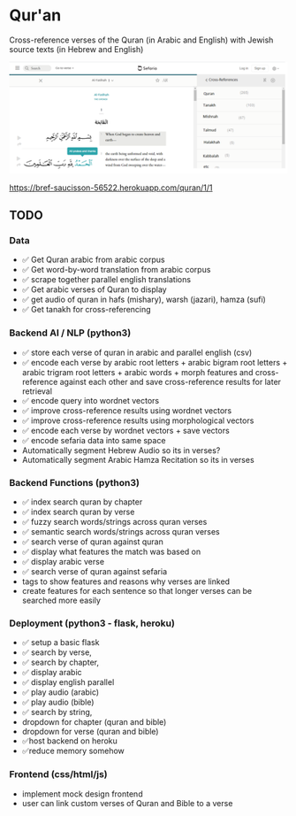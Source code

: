 # Qur'an
Cross-reference verses of the  Quran (in Arabic and English) with Jewish source texts (in Hebrew and English)

![](design/interface.png)

https://bref-saucisson-56522.herokuapp.com/quran/1/1

## TODO

### Data
- ✅ Get Quran arabic from arabic corpus
- ✅ Get word-by-word translation from arabic corpus
- ✅ scrape together parallel english translations 
- ✅ Get arabic verses of Quran to display
- ✅ get audio of quran in hafs (mishary), warsh (jazari), hamza (sufi)
- ✅ Get tanakh for cross-referencing 

### Backend AI / NLP (python3)
- ✅ store each verse of quran in arabic and parallel english (csv)
- ✅ encode each verse by arabic root letters + arabic bigram root letters + arabic trigram root letters + arabic words + morph features and cross-reference against each other and save cross-reference results for later retrieval
- ✅ encode query into wordnet vectors
- ✅ improve cross-reference results using wordnet vectors 
- ✅ improve cross-reference results using morphological vectors
- ✅ encode each verse by wordnet vectors + save vectors
- ✅ encode sefaria data into same space
- Automatically segment Hebrew Audio so its in verses?
- Automatically segment Arabic Hamza Recitation so its in verses

### Backend Functions (python3)
- ✅ index search quran by chapter
- ✅ index search quran by verse
- ✅ fuzzy search words/strings across quran verses
- ✅ semantic search words/strings across quran verses
- ✅ search verse of quran against quran 
- ✅ display what features the match was based on 
- ✅ display arabic verse
- ✅ search verse of quran against sefaria
- tags to show features and reasons why verses are linked
- create features for each sentence so that longer verses can be searched more easily

### Deployment (python3 - flask, heroku)
- ✅ setup a basic flask
- ✅ search by verse, 
- ✅ search by chapter, 
- ✅ display arabic 
- ✅ display english parallel
- ✅ play audio (arabic)
- ✅ play audio (bible)
- ✅ search by string, 
- dropdown for chapter (quran and bible)
- dropdown for verse (quran and bible)
- ✅host backend on heroku
- ✅reduce memory somehow

### Frontend (css/html/js)
- implement mock design frontend
- user can link custom verses of Quran and Bible to a verse